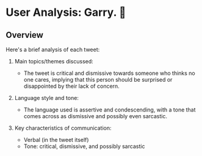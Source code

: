 # User Analysis: Garry. 💎

## Overview

Here's a brief analysis of each tweet:

1. Main topics/themes discussed:
   - The tweet is critical and dismissive towards someone who thinks no one cares, implying that this person should be surprised or disappointed by their lack of concern.

2. Language style and tone:
   - The language used is assertive and condescending, with a tone that comes across as dismissive and possibly even sarcastic.

3. Key characteristics of communication:
   - Verbal (in the tweet itself)
   - Tone: critical, dismissive, and possibly sarcastic